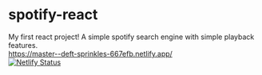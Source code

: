# spotify-react

My first react project! A simple spotify search engine with simple playback features.  
https://master--deft-sprinkles-667efb.netlify.app/  
[![Netlify Status](https://api.netlify.com/api/v1/badges/0aceaecb-7cd8-4017-8cc5-cd7ee24d9b99/deploy-status)](https://app.netlify.com/sites/deft-sprinkles-667efb/deploys)
